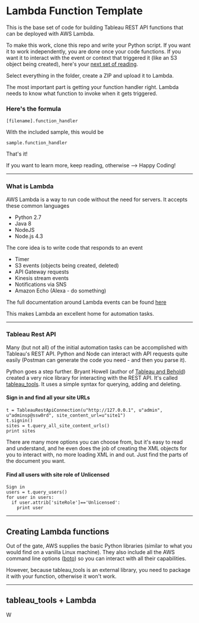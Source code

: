 # Lambda Function Template
This is the base set of code for building Tableau REST API functions that can be deployed with AWS Lambda.

To make this work, clone this repo and write your Python script. If you want it to work independently, you are done once your code functions. If you want it to interact with the event or context that triggered it (like an S3 object being created), here's your [next set of reading](http://docs.aws.amazon.com/lambda/latest/dg/python-programming-model.html).

Select everything in the folder, create a ZIP and upload it to Lambda.

The most important part is getting your function handler right. Lambda needs to know what function to invoke when it gets triggered.

### Here's the formula

```
[filename].function_handler
```

With the included sample, this would be 

```
sample.function_handler
```

That's it!

If you want to learn more, keep reading, otherwise --> Happy Coding!

---

### What is Lambda

AWS Lambda is a way to run code without the need for servers. It accepts these common languages

+ Python 2.7 
+ Java 8
+ NodeJS
+ Node.js 4.3

The core idea is to write code that responds to an event

+ Timer
+ S3 events (objects being created, deleted)
+ API Gateway requests
+ Kinesis stream events
+ Notifications via SNS
+ Amazon Echo (Alexa - do something)

The full documentation around Lambda events can be found [here](http://docs.aws.amazon.com/lambda/latest/dg/invoking-lambda-function.html)

This makes Lambda an excellent home for automation tasks. 

---

### Tableau Rest API

Many (but not all) of the initial automation tasks can be accomplished with Tableau's REST API. Python and Node can interact with API requests quite easily (Postman can generate the code you need - and then you parse it). 

Python goes a step further. Bryant Howell (author of [Tableau and Behold](https://tableauandbehold.com)) created a very nice library for interacting with the REST API. It's called [tableau_tools](https://github.com/bryantbhowell/tableau_tools). It uses a simple syntax for querying, adding and deleting. 

#### Sign in and find all your site URLs

```
t = TableauRestApiConnection(u"http://127.0.0.1", u"admin", u"adminsp@ssw0rd", site_content_url=u"site1")
t.signin()
sites = t.query_all_site_content_urls()
print sites
```

There are many more options you can choose from, but it's easy to read and understand, and he even does the job of creating the XML objects for you to interact with, no more loading XML in and out. Just find the parts of the document you want. 

#### Find all users with site role of Unlicensed

```
Sign in
users = t.query_users()
for user in users: 
  if user.attrib['siteRole']=='Unlicensed':
    print user
```

---

## Creating Lambda functions

Out of the gate, AWS supplies the basic Python libraries (similar to what you would find on a vanilla Linux machine). They also include all the AWS command line options ([boto](https://aws.amazon.com/sdk-for-python/)) so you can interact with all their capabilities.

However, because tableau_tools is an external library, you need to package it with your function, otherwise it won't work. 

---

## tableau_tools + Lambda

W
